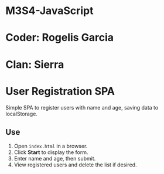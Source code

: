 # M3S4-JavaScript
# Coder: Rogelis Garcia
# Clan: Sierra

# User Registration SPA

Simple SPA to register users with name and age, saving data to localStorage.

## Use

1. Open `index.html` in a browser.
2. Click **Start** to display the form.
3. Enter name and age, then submit.
4. View registered users and delete the list if desired.

